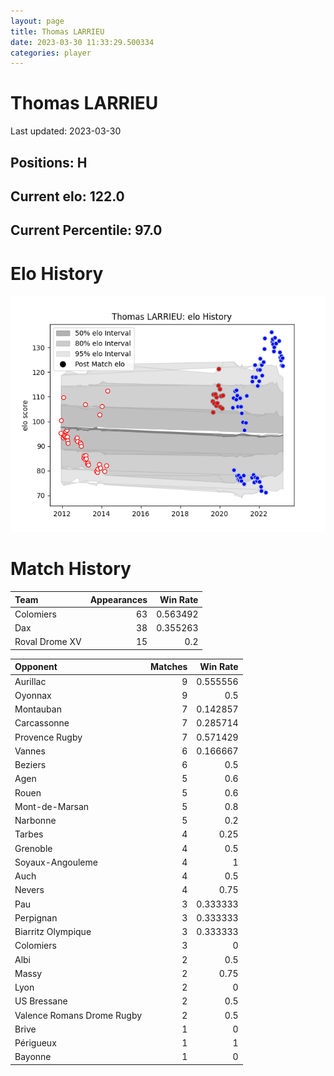 ```yaml
---  
layout: page  
title: Thomas LARRIEU  
date: 2023-03-30 11:33:29.500334  
categories: player  
---
```

# Thomas LARRIEU


Last updated: 2023-03-30
## Positions: H

## Current elo: 122.0

## Current Percentile: 97.0

# Elo History


![elo history](history_ThomasLARRIEU.png)
# Match History


| Team           |   Appearances |   Win Rate |
|:---------------|--------------:|-----------:|
| Colomiers      |            63 |   0.563492 |
| Dax            |            38 |   0.355263 |
| Roval Drome XV |            15 |   0.2      |

| Opponent                   |   Matches |   Win Rate |
|:---------------------------|----------:|-----------:|
| Aurillac                   |         9 |   0.555556 |
| Oyonnax                    |         9 |   0.5      |
| Montauban                  |         7 |   0.142857 |
| Carcassonne                |         7 |   0.285714 |
| Provence Rugby             |         7 |   0.571429 |
| Vannes                     |         6 |   0.166667 |
| Beziers                    |         6 |   0.5      |
| Agen                       |         5 |   0.6      |
| Rouen                      |         5 |   0.6      |
| Mont-de-Marsan             |         5 |   0.8      |
| Narbonne                   |         5 |   0.2      |
| Tarbes                     |         4 |   0.25     |
| Grenoble                   |         4 |   0.5      |
| Soyaux-Angouleme           |         4 |   1        |
| Auch                       |         4 |   0.5      |
| Nevers                     |         4 |   0.75     |
| Pau                        |         3 |   0.333333 |
| Perpignan                  |         3 |   0.333333 |
| Biarritz Olympique         |         3 |   0.333333 |
| Colomiers                  |         3 |   0        |
| Albi                       |         2 |   0.5      |
| Massy                      |         2 |   0.75     |
| Lyon                       |         2 |   0        |
| US Bressane                |         2 |   0.5      |
| Valence Romans Drome Rugby |         2 |   0.5      |
| Brive                      |         1 |   0        |
| Périgueux                  |         1 |   1        |
| Bayonne                    |         1 |   0        |